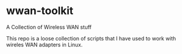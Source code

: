 # wwan-toolkit
A Collection of Wireless WAN stuff

This repo is a loose collection of scripts that I have used to work with wireles WAN adapters in Linux.
